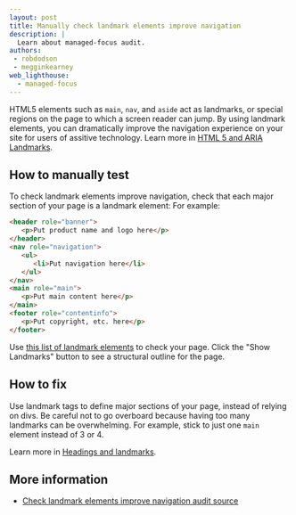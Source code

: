 ```yaml
---
layout: post
title: Manually check landmark elements improve navigation
description: |
  Learn about managed-focus audit.
authors:
 - robdodson
 - megginkearney
web_lighthouse:
  - managed-focus
---
```


HTML5 elements such as `main`, `nav`, and `aside` act as landmarks,
or special regions on the page to which a screen reader can jump.
By using landmark elements,
you can dramatically improve the navigation experience on your site
for users of assitive technology.
Learn more in
[HTML 5 and ARIA Landmarks](https://dequeuniversity.com/assets/html/jquery-summit/html5/slides/landmarks.html).

## How to manually test

To check landmark elements improve navigation,
check that each major section of your page is a landmark element:
For example:

```html
<header role="banner">
   <p>Put product name and logo here</p>
</header>
<nav role="navigation">
   <ul>
      <li>Put navigation here</li>
   </ul>
</nav>
<main role="main">
   <p>Put main content here</p>
</main>
<footer role="contentinfo">
   <p>Put copyright, etc. here</p>
</footer>
```

Use [this list of landmark  elements](https://www.w3.org/TR/2017/NOTE-wai-aria-practices-1.1-20171214/examples/landmarks/HTML5.html) to check your page.
Click the "Show Landmarks" button to see a structural outline for the page.

## How to fix

Use landmark tags to define major sections of your page,
instead of relying on divs.
Be careful not to go overboard because having too many landmarks can be overwhelming.
For example, stick to just one `main` element instead of 3 or 4.

Learn more in [Headings and landmarks](/headings-and-landmarks).

## More information

- [Check landmark elements improve navigation audit source](https://github.com/GoogleChrome/lighthouse/blob/ecd10efc8230f6f772e672cd4b05e8fbc8a3112d/lighthouse-core/audits/accessibility/manual/use-landmarks.js)
